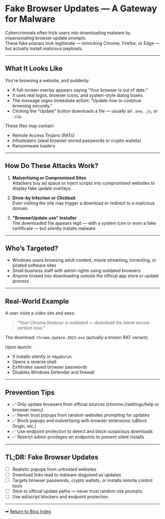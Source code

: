 # Fake Browser Updates — A Gateway for Malware

Cybercriminals often trick users into downloading malware by impersonating browser update prompts.  
These fake popups look legitimate — mimicking Chrome, Firefox, or Edge — but actually install malicious payloads.

---

## What It Looks Like

You're browsing a website, and suddenly:

- A full-screen overlay appears saying “Your browser is out of date.”
- It uses real logos, browser icons, and system-style dialog boxes.
- The message urges immediate action: “Update now to continue browsing securely.”
- Clicking the "Update" button downloads a file — usually an `.exe`, `.js`, or `.zip`.

These files may contain:

- Remote Access Trojans (RATs)
- Infostealers (steal browser-stored passwords or crypto wallets)
- Ransomware loaders

---

## How Do These Attacks Work?

1. **Malvertising or Compromised Sites**  
   Attackers buy ad space or inject scripts into compromised websites to display fake update overlays.

2. **Drive-by Infection or Clickbait**  
   Even visiting the site may trigger a download or redirect to a malicious domain.

3. **"BrowserUpdate.exe" Installer**  
   The downloaded file appears legit — with a system icon or even a fake certificate — but silently installs malware.

---

## Who’s Targeted?

- Windows users browsing adult content, movie streaming, torrenting, or pirated software sites  
- Small business staff with admin rights using outdated browsers  
- Anyone tricked into downloading outside the official app store or update process  

---

## Real-World Example

A user visits a video site and sees:

> *“Your Chrome browser is outdated — download the latest secure version now.”*

The download: `Chrome.Update.2023.exe` (actually a known RAT variant).

Upon launch:

- It installs silently in `%AppData%`
- Opens a reverse shell
- Exfiltrates saved browser passwords
- Disables Windows Defender and firewall

---

## Prevention Tips

- ✅ Only update browsers from official sources (chrome://settings/help or browser menu)
- ✅ Never trust popups from random websites prompting for updates
- ✅ Block popups and malvertising with browser extensions (uBlock Origin, etc.)
- ✅ Use endpoint protection to detect and block suspicious downloads
- ✅ Restrict admin privileges on endpoints to prevent silent installs

---

## TL;DR: Fake Browser Updates

- [ ] Realistic popups from untrusted websites
- [ ] Download links lead to malware disguised as updates
- [ ] Targets browser passwords, crypto wallets, or installs remote control tools
- [ ] Stick to official update paths — never trust random site prompts
- [ ] Use ad/script blockers and endpoint protection

---

⬅️ [Return to Blog Index](../index.md)
